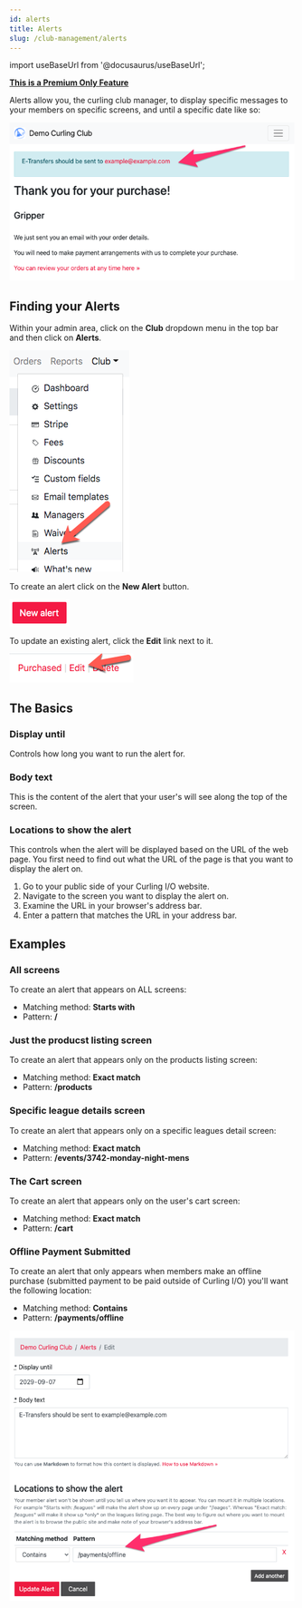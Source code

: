 ```yaml
---
id: alerts
title: Alerts
slug: /club-management/alerts
---
```

import useBaseUrl from '@docusaurus/useBaseUrl';

**[This is a Premium Only Feature](/docs/club-management/premium)**

Alerts allow you, the curling club manager, to display specific messages to your members on specific screens, and until a specific date like so:

![Alert Displayed](/img/docs/club-management/alerts/offline-payment-alert-display.png)


## Finding your Alerts

Within your admin area, click on the **Club** dropdown menu in the top bar and then click on **Alerts**.

![Navigation](/img/docs/club-management/alerts/navigation.png)

To create an alert click on the **New Alert** button.

![New](/img/docs/club-management/alerts/new.png)

To update an existing alert, click the **Edit** link next to it.

![Edit](/img/docs/club-management/shared/edit.png)


## The Basics


### Display until

Controls how long you want to run the alert for.


### Body text

This is the content of the alert that your user's will see along the top of the screen.

### Locations to show the alert

This controls when the alert will be displayed based on the URL of the web page.
You first need to find out what the URL of the page is that you want to display the alert on.

1. Go to your public side of your Curling I/O website.
2. Navigate to the screen you want to display the alert on.
3. Examine the URL in your browser's address bar.
4. Enter a pattern that matches the URL in your address bar.


## Examples

### All screens

To create an alert that appears on ALL screens:

* Matching method: **Starts with**
* Pattern: **/**


### Just the producst listing screen

To create an alert that appears only on the products listing screen:

* Matching method: **Exact match**
* Pattern: **/products**


### Specific league details screen

To create an alert that appears only on a specific leagues detail screen:

* Matching method: **Exact match**
* Pattern: **/events/3742-monday-night-mens**


### The Cart screen

To create an alert that appears only on the user's cart screen:

* Matching method: **Exact match**
* Pattern: **/cart**


### Offline Payment Submitted

To create an alert that only appears when members make an offline purchase (submitted payment to be paid outside of Curling I/O) you'll want the following location:

* Matching method: **Contains**
* Pattern: **/payments/offline**

![Alert Setup](/img/docs/club-management/alerts/offline-payment-alert-setup.png)

